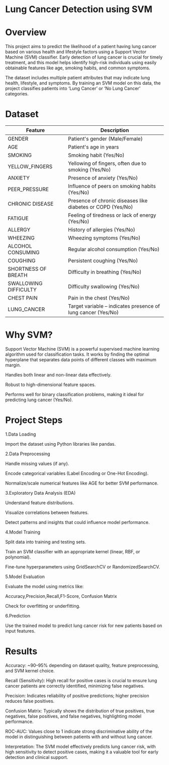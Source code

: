 # Lung Cancer Detection using SVM


# Overview

This project aims to predict the likelihood of a patient having lung cancer based on various health and lifestyle factors using a Support Vector Machine (SVM) classifier. Early detection of lung cancer is crucial for timely treatment, and this model helps identify high-risk individuals using easily obtainable features like age, smoking habits, and common symptoms.

The dataset includes multiple patient attributes that may indicate lung health, lifestyle, and symptoms. By training an SVM model on this data, the project classifies patients into ‘Lung Cancer’ or ‘No Lung Cancer’ categories.

# Dataset

| Feature               | Description                                                  |
| --------------------- | ------------------------------------------------------------ |
| GENDER                | Patient's gender (Male/Female)                               |
| AGE                   | Patient's age in years                                       |
| SMOKING               | Smoking habit (Yes/No)                                       |
| YELLOW\_FINGERS       | Yellowing of fingers, often due to smoking (Yes/No)          |
| ANXIETY               | Presence of anxiety (Yes/No)                                 |
| PEER\_PRESSURE        | Influence of peers on smoking habits (Yes/No)                |
| CHRONIC DISEASE       | Presence of chronic diseases like diabetes or COPD (Yes/No)  |
| FATIGUE               | Feeling of tiredness or lack of energy (Yes/No)              |
| ALLERGY               | History of allergies (Yes/No)                                |
| WHEEZING              | Wheezing symptoms (Yes/No)                                   |
| ALCOHOL CONSUMING     | Regular alcohol consumption (Yes/No)                         |
| COUGHING              | Persistent coughing (Yes/No)                                 |
| SHORTNESS OF BREATH   | Difficulty in breathing (Yes/No)                             |
| SWALLOWING DIFFICULTY | Difficulty swallowing (Yes/No)                               |
| CHEST PAIN            | Pain in the chest (Yes/No)                                   |
| LUNG\_CANCER          | Target variable – indicates presence of lung cancer (Yes/No) |

# Why SVM?

Support Vector Machine (SVM) is a powerful supervised machine learning algorithm used for classification tasks. It works by finding the optimal hyperplane that separates data points of different classes with maximum margin.

Handles both linear and non-linear data effectively.

Robust to high-dimensional feature spaces.

Performs well for binary classification problems, making it ideal for predicting lung cancer (Yes/No).

# Project Steps

1.Data Loading

  Import the dataset using Python libraries like pandas.

2.Data Preprocessing

  Handle missing values (if any).

  Encode categorical variables (Label Encoding or One-Hot Encoding).

  Normalize/scale numerical features like AGE for better SVM performance.

3.Exploratory Data Analysis (EDA)

  Understand feature distributions.

  Visualize correlations between features.

  Detect patterns and insights that could influence model performance.

4.Model Training

  Split data into training and testing sets.

  Train an SVM classifier with an appropriate kernel (linear, RBF, or polynomial).

  Fine-tune hyperparameters using GridSearchCV or RandomizedSearchCV.

5.Model Evaluation

  Evaluate the model using metrics like:

  Accuracy,Precision,Recall,F1-Score, Confusion Matrix

  Check for overfitting or underfitting.

6.Prediction

  Use the trained model to predict lung cancer risk for new patients based on input features.


# Results

Accuracy: ~90–95% depending on dataset quality, feature preprocessing, and SVM kernel choice.

Recall (Sensitivity): High recall for positive cases is crucial to ensure lung cancer patients are correctly identified, minimizing false negatives.

Precision: Indicates reliability of positive predictions; higher precision reduces false positives.

Confusion Matrix: Typically shows the distribution of true positives, true negatives, false positives, and false negatives, highlighting model performance.

ROC-AUC: Values close to 1 indicate strong discriminative ability of the model in distinguishing between patients with and without lung cancer.

Interpretation: The SVM model effectively predicts lung cancer risk, with high sensitivity to detect positive cases, making it a valuable tool for early detection and clinical support.
